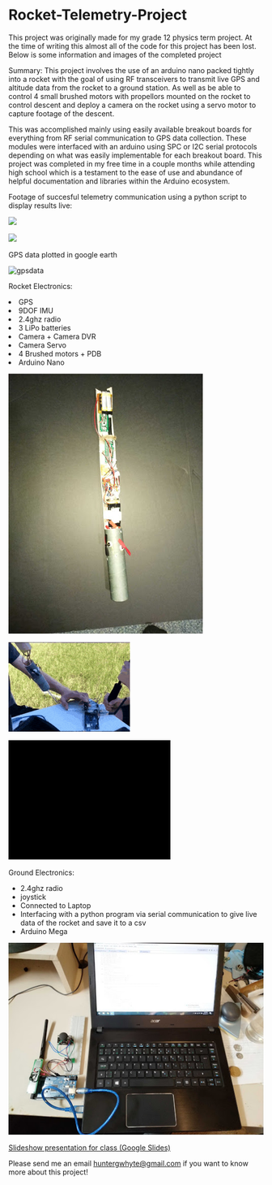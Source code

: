 # Rocket-Telemetry-Project
This project was originally made for my grade 12 physics term project. At the time of writing this almost all of the code for this project has been lost. Below is some information and images of the completed project

Summary: 
This project involves the use of an arduino nano packed tightly into a rocket with the goal of using RF transceivers to transmit live GPS and altitude data from the rocket to a ground station. As well as be able to control 4 small brushed motors with propellors mounted on the rocket to control descent and deploy a camera on the rocket using a servo motor to capture footage of the descent. 

This was accomplished mainly using easily available breakout boards for everything from RF serial communication to GPS data collection. These modules were interfaced with an arduino using SPC or I2C serial protocols depending on what was easily implementable for each breakout board. This project was completed in my free time in a couple months while attending high school which is a testament to the ease of use and abundance of helpful documentation and libraries within the Arduino ecosystem.

Footage of succesful telemetry communication using a python script to display results live:

![](telemetry.gif)

![](launch.gif)	

GPS data plotted in google earth

![gpsdata](gpsdata.gif)	

Rocket Electronics:
 <li>GPS</li>
 <li>9DOF IMU</li>
 <li>2.4ghz radio</li>
 <li>3 LiPo batteries</li>
 <li>Camera + Camera DVR</li>
 <li>Camera Servo</li>
 <li>4 Brushed motors + PDB</li>
 <li>Arduino Nano</li>
</ul>

![image of rocket sled](fullrocketsled.jpg)	

![footage of brushed motor control working](brushedmotors.gif)	

![camera on servo deploying](cameraonservo.gif)


Ground Electronics:
<ul>
 <li>2.4ghz radio</li>
 <li>joystick</li>
 <li>Connected to Laptop</li>
 <li>Interfacing with a python program via serial communication 
  to give live data of the rocket and save it to a csv</li>
  <li>Arduino Mega</li>
</ul>

![](groundtelemetry.jpg)	






[Slideshow presentation for class (Google Slides)](https://docs.google.com/presentation/d/1pYWoD7gOyriHVLa-mrH2qRpS772lOJ7CilTVoHMLk8A/edit?usp=sharing "Powerpoint Presentation for Class (Google Slides)")

Please send me an email huntergwhyte@gmail.com if you want to know more about this project!
